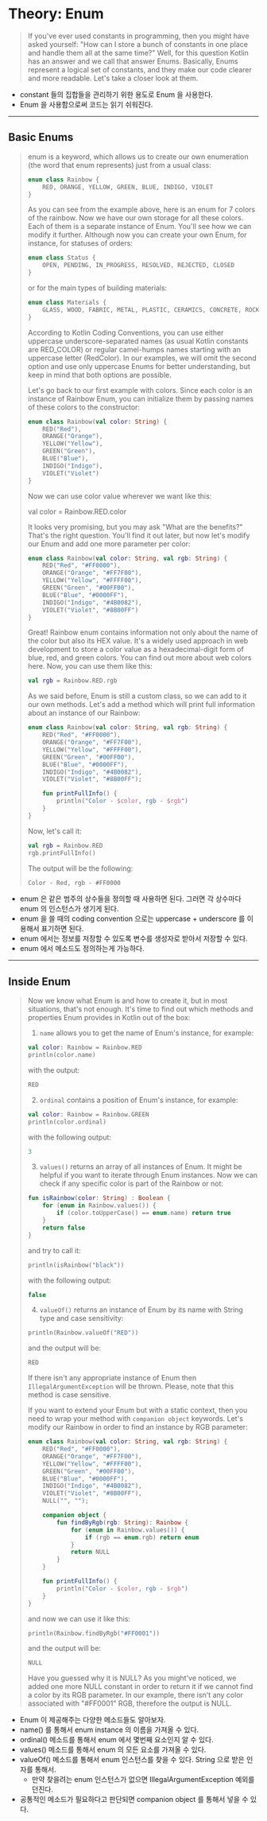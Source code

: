# Theory: Enum

> If you've ever used constants in programming, then you might have asked yourself: "How can I store a bunch of constants in one place and handle them all at the same time?" Well, for this question Kotlin has an answer and we call that answer Enums. Basically, Enums represent a logical set of constants, and they make our code clearer and more readable. Let's take a closer look at them.

- constant 들의 집합들을 관리하기 위한 용도로 Enum 을 사용한다. 
- Enum 을 사용함으로써 코드는 읽기 쉬워진다.

***

## Basic Enums

> enum is a keyword, which allows us to create our own enumeration (the word that enum represents) just from a usual class:
>
> ```kotlin
> enum class Rainbow {
>     RED, ORANGE, YELLOW, GREEN, BLUE, INDIGO, VIOLET
> }
> ```
> 
> As you can see from the example above, here is an enum for 7 colors of the rainbow. Now we have our own storage for all these colors. Each of them is a separate instance of Enum. You'll see how we can modify it further. Although now you can create your own Enum, for instance, for statuses of orders:
>
> ```kotlin
> enum class Status {
>     OPEN, PENDING, IN_PROGRESS, RESOLVED, REJECTED, CLOSED
> }
> ```
> 
> or for the main types of building materials:
>
> ```kotlin
> enum class Materials {
>     GLASS, WOOD, FABRIC, METAL, PLASTIC, CERAMICS, CONCRETE, ROCK
> }
> ```
> 
> According to Kotlin Coding Conventions, you can use either uppercase underscore-separated names (as usual Kotlin constants are RED_COLOR) or regular camel-humps names starting with an uppercase letter (RedColor). In our examples, we will omit the second option and use only uppercase Enums for better understanding, but keep in mind that both options are possible.
>
> Let's go back to our first example with colors. Since each color is an instance of Rainbow Enum, you can initialize them by passing names of these colors to the constructor:
>
> ```kotlin
> enum class Rainbow(val color: String) {
>     RED("Red"),
>     ORANGE("Orange"),
>     YELLOW("Yellow"),
>     GREEN("Green"),
>     BLUE("Blue"),
>     INDIGO("Indigo"),
>     VIOLET("Violet")
> }
> ```
> 
> Now we can use color value wherever we want like this:
>
> val color = Rainbow.RED.color
>
> It looks very promising, but you may ask "What are the benefits?" That's the right question. You'll find it out later, but now let's modify our Enum and add one more parameter per color:
>
> ```kotlin
> enum class Rainbow(val color: String, val rgb: String) {
>     RED("Red", "#FF0000"),
>     ORANGE("Orange", "#FF7F00"),
>     YELLOW("Yellow", "#FFFF00"),
>     GREEN("Green", "#00FF00"),
>     BLUE("Blue", "#0000FF"),
>     INDIGO("Indigo", "#4B0082"),
>     VIOLET("Violet", "#8B00FF")
> }
> ```
> 
> Great! Rainbow enum contains information not only about the name of the color but also its HEX value. It's a widely used approach in web development to store a color value as a hexadecimal-digit form of blue, red, and green colors. You can find out more about web colors here. Now, you can use them like this:
>
> ```kotlin
> val rgb = Rainbow.RED.rgb
> ```
> 
> As we said before, Enum is still a custom class, so we can add to it our own methods. Let's add a method which will print full information about an instance of our Rainbow:
>
> ```kotlin
> enum class Rainbow(val color: String, val rgb: String) {
>     RED("Red", "#FF0000"),
>     ORANGE("Orange", "#FF7F00"),
>     YELLOW("Yellow", "#FFFF00"),
>     GREEN("Green", "#00FF00"),
>     BLUE("Blue", "#0000FF"),
>     INDIGO("Indigo", "#4B0082"),
>     VIOLET("Violet", "#8B00FF");
> 
>     fun printFullInfo() {
>         println("Color - $color, rgb - $rgb")
>     }
> }
> ```
> 
> Now, let's call it:
>
> ```kotlin
> val rgb = Rainbow.RED
> rgb.printFullInfo()
> ```
> 
> The output will be the following:
>
> ```kotlin
> Color - Red, rgb - #FF0000
> ```

- enum 은 같은 범주의 상수들을 정의할 때 사용하면 된다. 그러면 각 상수마다 enum 의 인스턴스가 생기게 된다.
- enum 을 쓸 때의 coding convention 으로는 uppercase + underscore 를 이용해서 표기하면 된다.
- enum 에서는 정보를 저장할 수 있도록 변수를 생성자로 받아서 저장할 수 있다.
- enum 에서 메소드도 정의하는게 가능하다.

***

## Inside Enum

> Now we know what Enum is and how to create it, but in most situations, that's not enough. It's time to find out which methods and properties Enum provides in Kotlin out of the box:
>
> 1. `name` allows you to get the name of Enum's instance, for example:
>
> ```kotlin
> val color: Rainbow = Rainbow.RED
> println(color.name)
> ```
> 
> with the output:
>
> ```kotlin
> RED
> ```
> 
> 2. `ordinal` contains a position of Enum's instance, for example:
>
> ```kotlin
> val color: Rainbow = Rainbow.GREEN
> println(color.ordinal)
> ```
> 
> with the following output:
>
> ```kotlin
> 3
> ```
> 
> 3. `values()` returns an array of all instances of Enum. It might be helpful if you want to iterate through Enum instances. Now we can check if any specific color is part of the Rainbow or not:
>
> ```kotlin
> fun isRainbow(color: String) : Boolean {
>     for (enum in Rainbow.values()) {
>         if (color.toUpperCase() == enum.name) return true
>     }
>     return false
> }
> ```
> 
> and try to call it:
>
> ```kotlin
> println(isRainbow("black"))
> ```
> 
> with the following output:
>
> ```kotlin
> false
> ```
> 
> 4. `valueOf()` returns an instance of Enum by its name with String type and case sensitivity:
>
> ```kotlin
> println(Rainbow.valueOf("RED"))
> ```
> 
> and the output will be:
>
> ```kotlin
> RED
> ```
> 
> If there isn't any appropriate instance of Enum then `IllegalArgumentException` will be thrown. Please, note that this method is case sensitive.
>
> If you want to extend your Enum but with a static context, then you need to wrap your method with `companion object` keywords. Let's modify our Rainbow in order to find an instance by RGB parameter:
>
> ```kotlin
> enum class Rainbow(val color: String, val rgb: String) {
>     RED("Red", "#FF0000"),
>     ORANGE("Orange", "#FF7F00"),
>     YELLOW("Yellow", "#FFFF00"),
>     GREEN("Green", "#00FF00"),
>     BLUE("Blue", "#0000FF"),
>     INDIGO("Indigo", "#4B0082"),
>     VIOLET("Violet", "#8B00FF"),
>     NULL("", "");
> 
>     companion object {
>         fun findByRgb(rgb: String): Rainbow {
>             for (enum in Rainbow.values()) {
>                 if (rgb == enum.rgb) return enum
>             }
>             return NULL
>         }
>     }
> 
>     fun printFullInfo() {
>         println("Color - $color, rgb - $rgb")
>     }
> }
> ```
> 
> and now we can use it like this:
>
> ```kotlin
> println(Rainbow.findByRgb("#FF0001"))
> ```
> 
> and the output will be:
>
> ```kotlin
> NULL
> ```
> 
> Have you guessed why it is NULL? As you might've noticed, we added one more NULL constant in order to return it if we cannot find a color by its RGB parameter. In our example, there isn't any color associated with "#FF0001" RGB, therefore the output is NULL.

- Enum 이 제공해주는 다양한 메소드들도 알아보자.
- name() 를 통해서 enum instance 의 이름을 가져올 수 있다.
- ordinal() 메소드를 통해서 enum 에서 몇번째 요소인지 알 수 있다.
- values() 메소드를 통해서 enum 의 모든 요소를 가져올 수 있다.
- valueOf() 메소드를 통해서 enum 인스턴스를 찾을 수 있다. String 으로 받은 인자를 통해서.
  - 만약 찾을려는 enum 인스턴스가 없으면 IllegalArgumentException 예외를 던진다.
- 공통적인 메소드가 필요하다고 판단되면 companion object 를 통해서 넣을 수 있다. 